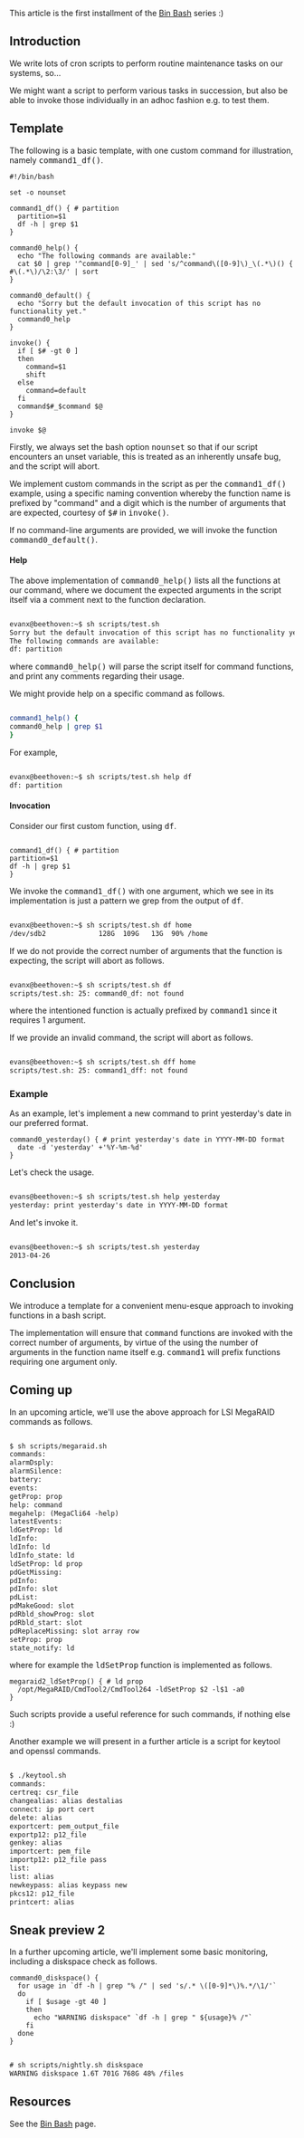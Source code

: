 This article is the first installment of the [Bin Bash](BinBash.md) series :)

## Introduction ##

We write lots of cron scripts to perform routine maintenance tasks on our systems, so...

We might want a script to perform various tasks in succession, but also be able to invoke those individually in an adhoc fashion e.g. to test them.

## Template ##

The following is a basic template, with one custom command for illustration, namely <tt>command1_df()</tt>.

```
#!/bin/bash

set -o nounset

command1_df() { # partition
  partition=$1
  df -h | grep $1
}

command0_help() {
  echo "The following commands are available:" 
  cat $0 | grep '^command[0-9]_' | sed 's/^command\([0-9]\)_\(.*\)() { #\(.*\)/\2:\3/' | sort
}

command0_default() {
  echo "Sorry but the default invocation of this script has no functionality yet."
  command0_help
}

invoke() {
  if [ $# -gt 0 ]
  then
    command=$1
    shift
  else
    command=default
  fi
  command$#_$command $@
}

invoke $@
```

Firstly, we always set the bash option <tt>nounset</tt> so that if our script encounters an unset variable, this is treated as an inherently unsafe bug, and the script will abort.

We implement custom commands in the script as per the <tt>command1_df()</tt> example, using a specific naming convention whereby the function name is prefixed by "command" and a digit which is the number of arguments that are expected, courtesy of <tt>$#</tt> in <tt>invoke()</tt>.

If no command-line arguments are provided, we will invoke the function <tt>command0_default()</tt>.

#### Help ####

The above implementation of <tt>command0_help()</tt> lists all the functions at our command, where we document the expected arguments in the script itself via a comment next to the function declaration.

```xml

evanx@beethoven:~$ sh scripts/test.sh
Sorry but the default invocation of this script has no functionality yet.
The following commands are available:
df: partition
```
where <tt>command0_help()</tt> will parse the script itself for command functions, and print any comments regarding their usage.

We might provide help on a specific command as follows.
```sh

command1_help() {
command0_help | grep $1
}
```

For example,

```xml

evanx@beethoven:~$ sh scripts/test.sh help df
df: partition
```

#### Invocation ####

Consider our first custom function, using <tt>df</tt>.

```shell

command1_df() { # partition
partition=$1
df -h | grep $1
}
```

We invoke the <tt>command1_df()</tt> with one argument, which we see in its implementation is
just a pattern we grep from the output of <tt>df</tt>.

```xml

evanx@beethoven:~$ sh scripts/test.sh df home
/dev/sdb2             128G  109G   13G  90% /home
```

If we do not provide the correct number of arguments that the function is expecting, the script will abort as follows.

```xml

evanx@beethoven:~$ sh scripts/test.sh df
scripts/test.sh: 25: command0_df: not found
```
where the intentioned function is actually prefixed by <tt>command1</tt> since it requires 1 argument.

If we provide an invalid command, the script will abort as follows.

```xml

evans@beethoven:~$ sh scripts/test.sh dff home
scripts/test.sh: 25: command1_dff: not found
```

### Example ###

As an example, let's implement a new command to print yesterday's date in our preferred format.

```
command0_yesterday() { # print yesterday's date in YYYY-MM-DD format
  date -d 'yesterday' +'%Y-%m-%d'
}
```

Let's check the usage.

```xml

evans@beethoven:~$ sh scripts/test.sh help yesterday
yesterday: print yesterday's date in YYYY-MM-DD format
```

And let's invoke it.

```xml

evans@beethoven:~$ sh scripts/test.sh yesterday
2013-04-26
```

## Conclusion ##

We introduce a template for a convenient menu-esque approach to invoking functions in a bash script.

The implementation will ensure that <tt>command</tt> functions are invoked with the correct number of arguments, by virtue of the using the number of arguments in the function name itself e.g. <tt>command1</tt> will prefix functions requiring one argument only.

## Coming up ##

In an upcoming article, we'll use the above approach for LSI MegaRAID commands as follows.
```xml

$ sh scripts/megaraid.sh
commands:
alarmDsply:
alarmSilence:
battery:
events:
getProp: prop
help: command
megahelp: (MegaCli64 -help)
latestEvents:
ldGetProp: ld
ldInfo:
ldInfo: ld
ldInfo_state: ld
ldSetProp: ld prop
pdGetMissing:
pdInfo:
pdInfo: slot
pdList:
pdMakeGood: slot
pdRbld_showProg: slot
pdRbld_start: slot
pdReplaceMissing: slot array row
setProp: prop
state_notify: ld
```

where for example the <tt>ldSetProp</tt> function is implemented as follows.

```
megaraid2_ldSetProp() { # ld prop
  /opt/MegaRAID/CmdTool2/CmdTool264 -ldSetProp $2 -l$1 -a0
}
```

Such scripts provide a useful reference for such commands, if nothing else :)

Another example we will present in a further article is a script for keytool and openssl commands.

```xml

$ ./keytool.sh
commands:
certreq: csr_file
changealias: alias destalias
connect: ip port cert
delete: alias
exportcert: pem_output_file
exportp12: p12_file
genkey: alias
importcert: pem_file
importp12: p12_file pass
list:
list: alias
newkeypass: alias keypass new
pkcs12: p12_file
printcert: alias
```

## Sneak preview 2 ##

In a further upcoming article, we'll implement some basic monitoring, including a diskspace check as follows.

```
command0_diskspace() {
  for usage in `df -h | grep "% /" | sed 's/.* \([0-9]*\)%.*/\1/'`
  do
    if [ $usage -gt 40 ]
    then
      echo "WARNING diskspace" `df -h | grep " ${usage}% /"`
    fi
  done
}
```

```xml

# sh scripts/nightly.sh diskspace
WARNING diskspace 1.6T 701G 768G 48% /files
```

## Resources ##

See the [Bin Bash](BinBash.md) page.

